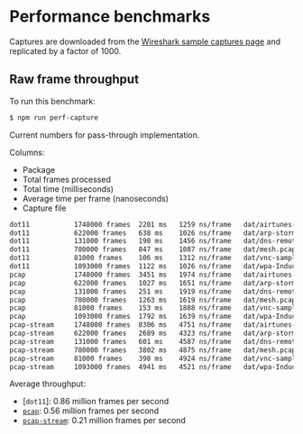 # Performance benchmarks


Captures are downloaded from the [Wireshark sample captures
page](http://wiki.wireshark.org/SampleCaptures) and replicated by a factor of
1000.


## Raw frame throughput

To run this benchmark:

```bash
$ npm run perf-capture
```

Current numbers for pass-through implementation.

Columns:

+ Package
+ Total frames processed
+ Total time (milliseconds)
+ Average time per frame (nanoseconds)
+ Capture file

```bash
dot11           1748000 frames  2201 ms   1259 ns/frame   dat/airtunes-1.pcap.1000
dot11           622000 frames   638 ms    1026 ns/frame   dat/arp-storm.pcap.1000
dot11           131000 frames   190 ms    1456 ns/frame   dat/dns-remoteshell.pcap.1000
dot11           780000 frames   847 ms    1087 ns/frame   dat/mesh.pcap.1000
dot11           81000 frames    106 ms    1312 ns/frame   dat/vnc-sample.pcap.1000
dot11           1093000 frames  1122 ms   1026 ns/frame   dat/wpa-Induction.pcap.1000
pcap            1748000 frames  3451 ms   1974 ns/frame   dat/airtunes-1.pcap.1000
pcap            622000 frames   1027 ms   1651 ns/frame   dat/arp-storm.pcap.1000
pcap            131000 frames   251 ms    1919 ns/frame   dat/dns-remoteshell.pcap.1000
pcap            780000 frames   1263 ms   1619 ns/frame   dat/mesh.pcap.1000
pcap            81000 frames    153 ms    1888 ns/frame   dat/vnc-sample.pcap.1000
pcap            1093000 frames  1792 ms   1639 ns/frame   dat/wpa-Induction.pcap.1000
pcap-stream     1748000 frames  8306 ms   4751 ns/frame   dat/airtunes-1.pcap.1000
pcap-stream     622000 frames   2689 ms   4323 ns/frame   dat/arp-storm.pcap.1000
pcap-stream     131000 frames   601 ms    4587 ns/frame   dat/dns-remoteshell.pcap.1000
pcap-stream     780000 frames   3802 ms   4875 ns/frame   dat/mesh.pcap.1000
pcap-stream     81000 frames    398 ms    4924 ns/frame   dat/vnc-sample.pcap.1000
pcap-stream     1093000 frames  4941 ms   4521 ns/frame   dat/wpa-Induction.pcap.1000
```

Average throughput:

+ [`dot11`]: 0.86 million frames per second
+ [`pcap`](https://github.com/mranney/node_pcap): 0.56 million frames per second
+ [`pcap-stream`](https://github.com/wanderview/node-pcap-stream): 0.21 million frames per second
